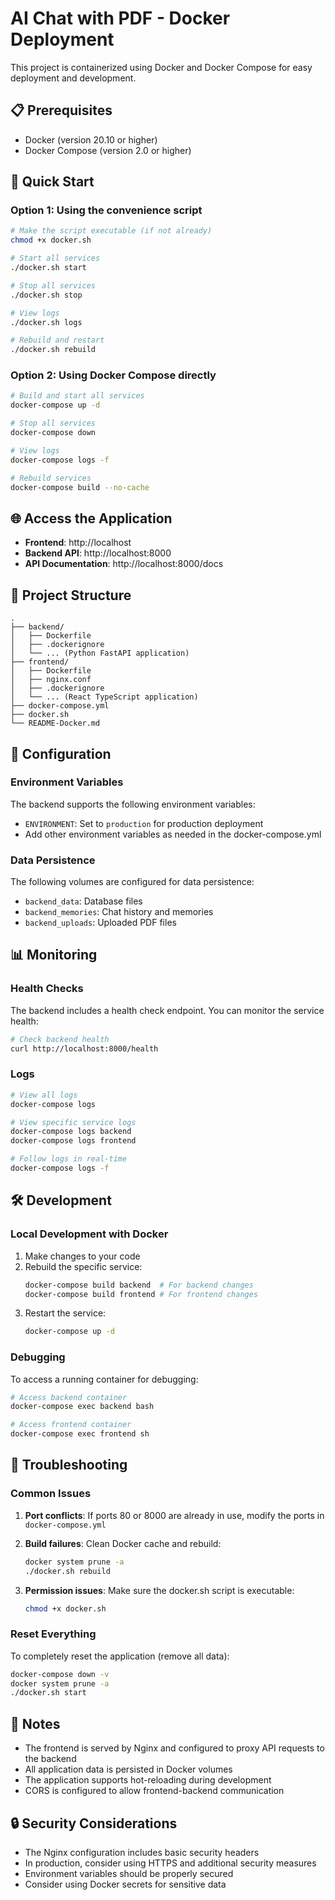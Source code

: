 # AI Chat with PDF - Docker Deployment

This project is containerized using Docker and Docker Compose for easy deployment and development.

## 📋 Prerequisites

- Docker (version 20.10 or higher)
- Docker Compose (version 2.0 or higher)

## 🚀 Quick Start

### Option 1: Using the convenience script

```bash
# Make the script executable (if not already)
chmod +x docker.sh

# Start all services
./docker.sh start

# Stop all services
./docker.sh stop

# View logs
./docker.sh logs

# Rebuild and restart
./docker.sh rebuild
```

### Option 2: Using Docker Compose directly

```bash
# Build and start all services
docker-compose up -d

# Stop all services
docker-compose down

# View logs
docker-compose logs -f

# Rebuild services
docker-compose build --no-cache
```

## 🌐 Access the Application

- **Frontend**: http://localhost
- **Backend API**: http://localhost:8000
- **API Documentation**: http://localhost:8000/docs

## 📁 Project Structure

```
.
├── backend/
│   ├── Dockerfile
│   ├── .dockerignore
│   └── ... (Python FastAPI application)
├── frontend/
│   ├── Dockerfile
│   ├── nginx.conf
│   ├── .dockerignore
│   └── ... (React TypeScript application)
├── docker-compose.yml
├── docker.sh
└── README-Docker.md
```

## 🔧 Configuration

### Environment Variables

The backend supports the following environment variables:

- `ENVIRONMENT`: Set to `production` for production deployment
- Add other environment variables as needed in the docker-compose.yml

### Data Persistence

The following volumes are configured for data persistence:

- `backend_data`: Database files
- `backend_memories`: Chat history and memories
- `backend_uploads`: Uploaded PDF files

## 📊 Monitoring

### Health Checks

The backend includes a health check endpoint. You can monitor the service health:

```bash
# Check backend health
curl http://localhost:8000/health
```

### Logs

```bash
# View all logs
docker-compose logs

# View specific service logs
docker-compose logs backend
docker-compose logs frontend

# Follow logs in real-time
docker-compose logs -f
```

## 🛠️ Development

### Local Development with Docker

1. Make changes to your code
2. Rebuild the specific service:
   ```bash
   docker-compose build backend  # For backend changes
   docker-compose build frontend # For frontend changes
   ```
3. Restart the service:
   ```bash
   docker-compose up -d
   ```

### Debugging

To access a running container for debugging:

```bash
# Access backend container
docker-compose exec backend bash

# Access frontend container
docker-compose exec frontend sh
```

## 🚨 Troubleshooting

### Common Issues

1. **Port conflicts**: If ports 80 or 8000 are already in use, modify the ports in `docker-compose.yml`

2. **Build failures**: Clean Docker cache and rebuild:
   ```bash
   docker system prune -a
   ./docker.sh rebuild
   ```

3. **Permission issues**: Make sure the docker.sh script is executable:
   ```bash
   chmod +x docker.sh
   ```

### Reset Everything

To completely reset the application (remove all data):

```bash
docker-compose down -v
docker system prune -a
./docker.sh start
```

## 📝 Notes

- The frontend is served by Nginx and configured to proxy API requests to the backend
- All application data is persisted in Docker volumes
- The application supports hot-reloading during development
- CORS is configured to allow frontend-backend communication

## 🔒 Security Considerations

- The Nginx configuration includes basic security headers
- In production, consider using HTTPS and additional security measures
- Environment variables should be properly secured
- Consider using Docker secrets for sensitive data

